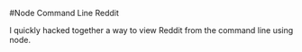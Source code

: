 #Node Command Line Reddit

I quickly hacked together a way to view Reddit from the command line using node.